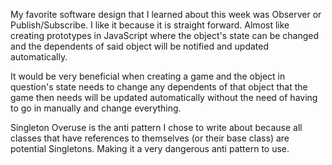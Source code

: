 My favorite software design that I learned about this week was Observer or Publish/Subscribe. I like it because it is straight forward. Almost like creating prototypes in JavaScript where the object's state can be changed and the dependents of said object will be notified and updated automatically. 

It would be very beneficial when creating a game and the object in question's state needs to change any dependents of that object that the game then needs will be updated automatically without the need of having to go in manually and change everything.

Singleton Overuse is the anti pattern I chose to write about because all classes that have references to themselves (or their base class) are potential Singletons. Making it a very dangerous anti pattern to use. 